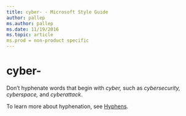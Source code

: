```yaml
---
title: cyber- - Microsoft Style Guide
author: pallep
ms.author: pallep
ms.date: 11/19/2016
ms.topic: article
ms.prod = non-product specific
---
```


# cyber-

Don’t hyphenate words that begin with *cyber,* such as *cybersecurity,* *cyberspace,* and *cyberattack*.

To learn more about hyphenation, see [Hyphens](/style-guide/punctuation/dashes-hyphens/hyphens).
